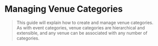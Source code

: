 # Managing Venue Categories

> This guide will explain how to create and manage venue categories.  As with event categories, venue categories are hierarchical and extensible, and any venue can be associated with any number of categories.